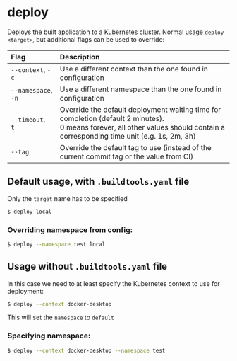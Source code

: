 # deploy

Deploys the built application to a Kubernetes cluster. Normal usage `deploy <target>`, but additional flags can be used to override:

|      Flag             |                   Description                                                   |
| :-------------------- | :-------------------------------------------------------------------------------|
| `--context`, `-c`           | Use a different context than the one found in configuration                     |
| `--namespace`, `-n`         | Use a different namespace than the one found in configuration                   |
| `--timeout`, `-t`           | Override the default deployment waiting time for completion (default 2 minutes). <br>0 means forever, all other values should contain a corresponding time unit (e.g. 1s, 2m, 3h)|
| `--tag`                    | Override the default tag to use (instead of the current commit tag or the value from CI) |

## Default usage, with `.buildtools.yaml` file
Only the `target` name has to be specified
```sh
$ deploy local
```

### Overriding namespace from config:
```sh
$ deploy --namespace test local
```


## Usage without `.buildtools.yaml` file
In this case we need to at least specify the Kubernetes context to use for deployment:
```sh
$ deploy --context docker-desktop
```

This will set the `namespace` to `default`

### Specifying namespace:
```sh
$ deploy --context docker-desktop --namespace test
```
